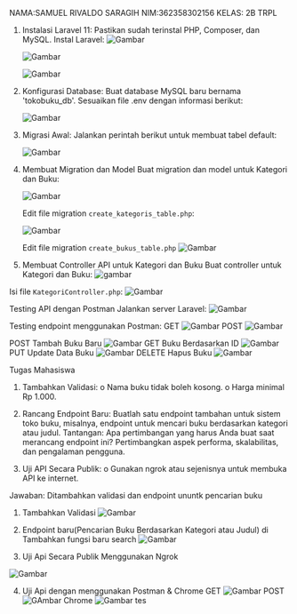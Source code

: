 NAMA:SAMUEL RIVALDO SARAGIH
NIM:362358302156
KELAS: 2B TRPL


1. Instalasi Laravel 11:
   Pastikan sudah terinstal PHP, Composer, dan MySQL.
   Instal Laravel:
   ![Gambar](image.png)

   ![Gambar](image-1.png)

   ![Gambar](image-2.png)

2. Konfigurasi Database:
   Buat database MySQL baru bernama 'tokobuku_db'.
   Sesuaikan file .env dengan informasi berikut:

   ![Gambar](image-3.png)

3. Migrasi Awal:
   Jalankan perintah berikut untuk membuat tabel default:

   ![Gambar](image-4.png)

4. Membuat Migration dan Model
   Buat migration dan model untuk Kategori dan Buku:

   ![Gambar](image-5.png)

    Edit file migration `create_kategoris_table.php`:

   ![Gambar](image-6.png)

    Edit file migration `create_bukus_table.php`
   ![Gambar](image-7.png)

 5. Membuat Controller API untuk Kategori dan Buku
  Buat controller untuk Kategori dan Buku:
  ![gambar](image-8.png)

  Isi file `KategoriController.php`:
  ![Gambar](image-9.png)

  Testing API dengan Postman
  Jalankan server Laravel:
  ![Gambar](image-10.png)

  Testing endpoint menggunakan Postman:
  GET
  ![Gambar](image-11.png)
  POST
  ![Gambar](image-12.png)

POST Tambah Buku Baru
![Gambar](image-13.png)
GET Buku Berdasarkan ID
![Gambar](image-14.png)
PUT Update Data Buku
![Gambar](image-15.png)
DELETE Hapus Buku
![Gambar](image-16.png)


Tugas Mahasiswa
1.	Tambahkan Validasi:
o	Nama buku tidak boleh kosong.
o	Harga minimal Rp 1.000.

2.	Rancang Endpoint Baru:
Buatlah satu endpoint tambahan untuk sistem toko buku, misalnya, endpoint untuk mencari buku berdasarkan kategori atau judul. Tantangan: Apa pertimbangan yang harus Anda buat saat merancang endpoint ini? Pertimbangkan aspek performa, skalabilitas, dan pengalaman pengguna.

3.	Uji API Secara Publik:
o	Gunakan ngrok atau sejenisnya untuk membuka API ke internet.

Jawaban:
Ditambahkan validasi dan endpoint ununtk pencarian buku


1. Tambahkan Validasi
![Gambar](image-17.png)

2. Endpoint baru(Pencarian Buku Berdasarkan Kategori atau Judul)
di Tambahkan fungsi baru search
![Gambar](image-18.png)

3. Uji Api Secara Publik Menggunakan Ngrok

 ![Gambar](image-22.png)

4.  Uji Api dengan menggunakan Postman & Chrome
GET
![Gambar](image-19.png)
POST
![GAmbar](image-20.png)
Chrome
![Gambar](image-21.png)
 tes
